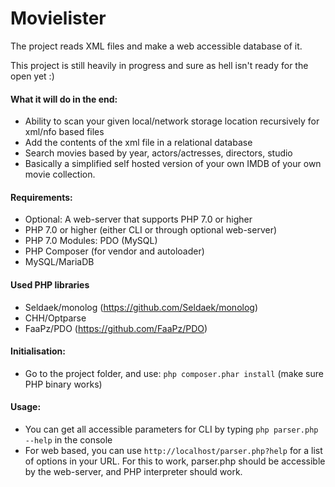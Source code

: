 # Movielister
The project reads XML files and make a web accessible database of it.

This project is still heavily in progress and sure as hell isn't ready for the open yet :)

#### What it will do in the end:
- Ability to scan your given local/network storage location recursively for xml/nfo based files
- Add the contents of the xml file in a relational database
- Search movies based by year, actors/actresses, directors, studio
- Basically a simplified self hosted version of your own IMDB of your own movie collection.

#### Requirements:
- Optional: A web-server that supports PHP 7.0 or higher 
- PHP 7.0 or higher (either CLI or through optional web-server)
- PHP 7.0 Modules: PDO (MySQL)
- PHP Composer (for vendor and autoloader)
- MySQL/MariaDB

#### Used PHP libraries
- Seldaek/monolog (https://github.com/Seldaek/monolog)
- CHH/Optparse
- FaaPz/PDO (https://github.com/FaaPz/PDO)


#### Initialisation:
- Go to the project folder, and use: `php composer.phar install` (make sure PHP binary works)

#### Usage:
- You can get all accessible parameters for CLI by typing `php parser.php --help` in the console
- For web based, you can use `http://localhost/parser.php?help` for a list of options in your URL. For this to work, parser.php should be accessible by the web-server, and PHP interpreter should work.